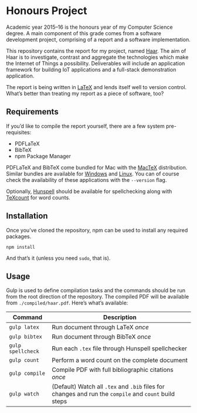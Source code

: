 # Honours Project
Academic year 2015–16 is the honours year of my Computer Science degree. A main component of this grade comes from a software development project, comprising of a report and a software implementation.

This repository contains the report for my project, named [Haar](https://en.wikipedia.org/wiki/Haar_(fog)). The aim of Haar is to investigate, contrast and aggregate the technologies which make the Internet of Things a possibility. Deliverables will include an application framework for building IoT applications and a full-stack demonstration application.

The report is being written in [LaTeX](https://www.latex-project.org/) and lends itself well to version control. What’s better than treating my report as a piece of software, too?

## Requirements
If you’d like to compile the report yourself, there are a few system pre-requisites:

- PDFLaTeX
- BibTeX
- npm Package Manager

PDFLaTeX and BibTeX come bundled for Mac with the [MacTeX](https://tug.org/mactex/) distribution. Similar bundles are available for [Windows](https://www.tug.org/protext/) and [Linux](https://www.tug.org/texlive/). You can of course check the availability of these applications with the `--version` flag.

Optionally, [Hunspell](http://hunspell.sourceforge.net/) should be available for spellchecking along with [TeXcount](http://app.uio.no/ifi/texcount/) for word counts.

## Installation
Once you’ve cloned the repository, npm can be used to install any required packages.

```
npm install
```

And that’s it (unless you need `sudo`, that is).

## Usage
Gulp is used to define compilation tasks and the commands should be run from the root direction of the repository. The compiled PDF will be available from `./compiled/haar.pdf`. Here’s what’s available:

Command           | Description
------------------|------------
`gulp latex`      | Run document through LaTeX _once_
`gulp bibtex`     | Run document through BibTeX _once_
`gulp spellcheck` | Run each `.tex` file through Hunspell spellchecker
`gulp count`      | Perform a word count on the complete document
`gulp compile`    | Compile PDF with full bibliographic citations _once_
`gulp watch`      | (Default) Watch all `.tex` and `.bib` files for changes and run the `compile` and `count` build steps

